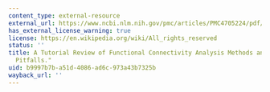```yaml
---
content_type: external-resource
external_url: https://www.ncbi.nlm.nih.gov/pmc/articles/PMC4705224/pdf/fnsys-09-00175.pdf
has_external_license_warning: true
license: https://en.wikipedia.org/wiki/All_rights_reserved
status: ''
title: A Tutorial Review of Functional Connectivity Analysis Methods and Their Interpretational
  Pitfalls."
uid: b9997b7b-a51d-4086-ad6c-973a43b7325b
wayback_url: ''
---
```

